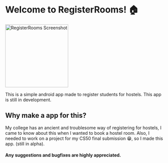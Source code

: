 # Welcome to RegisterRooms! 🏠


<img src="https://i.imgur.com/nwGHl0s.png" alt="RegisterRooms Screenshot" width="200"/>

This is a simple android app made to register students for hostels. This app is still in development.


## Why make a app for this?

My college has an ancient and troublesome way of registering for hostels, I came to know about this when I wanted to book a hostel room.
Also, I needed to work on a project for my CS50 final submission 😁, so I made this app. (still  in alpha).
#### Any suggestions and bugfixes are highly appreciated.